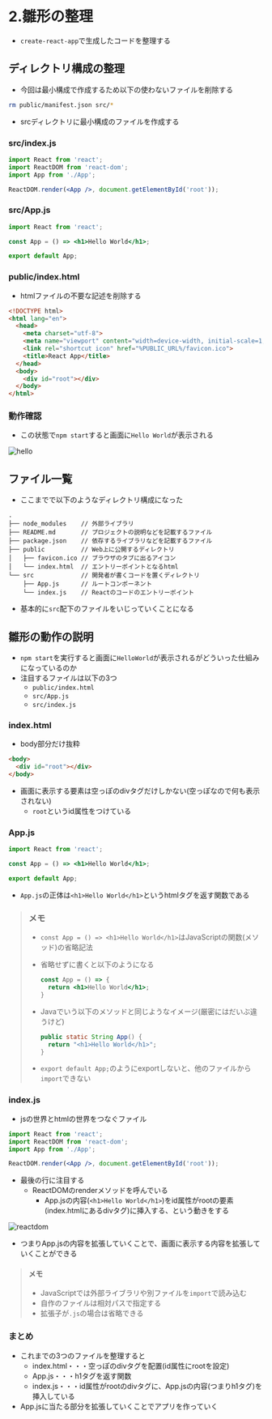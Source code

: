 # 2.雛形の整理

- `create-react-app`で生成したコードを整理する

## ディレクトリ構成の整理

- 今回は最小構成で作成するため以下の使わないファイルを削除する

```bash
rm public/manifest.json src/*
```

- srcディレクトリに最小構成のファイルを作成する

### src/index.js

```jsx
import React from 'react';
import ReactDOM from 'react-dom';
import App from './App';

ReactDOM.render(<App />, document.getElementById('root'));
```

### src/App.js

```jsx
import React from 'react';

const App = () => <h1>Hello World</h1>;

export default App;
```

### public/index.html

- htmlファイルの不要な記述を削除する

```html
<!DOCTYPE html>
<html lang="en">
  <head>
    <meta charset="utf-8">
    <meta name="viewport" content="width=device-width, initial-scale=1, shrink-to-fit=no">
    <link rel="shortcut icon" href="%PUBLIC_URL%/favicon.ico">
    <title>React App</title>
  </head>
  <body>
    <div id="root"></div>
  </body>
</html>
```

### 動作確認

- この状態で`npm start`すると画面に`Hello World`が表示される

![hello](/react_handson/images/2/hello.png)

## ファイル一覧

- ここまでで以下のようなディレクトリ構成になった

```
.
├── node_modules    // 外部ライブラリ
├── README.md       // プロジェクトの説明などを記載するファイル
├── package.json    // 依存するライブラリなどを記載するファイル
├── public          // Web上に公開するディレクトリ
│   ├── favicon.ico // ブラウザのタブに出るアイコン
│   └── index.html  // エントリーポイントとなるhtml
└── src             // 開発者が書くコードを置くディレクトリ
    ├── App.js      // ルートコンポーネント
    └── index.js    // Reactのコードのエントリーポイント
```

- 基本的に`src`配下のファイルをいじっていくことになる


## 雛形の動作の説明

- `npm start`を実行すると画面に`HelloWorld`が表示されるがどういった仕組みになっているのか
- 注目するファイルは以下の3つ
    - `public/index.html`
    - `src/App.js`
    - `src/index.js`

### index.html

- body部分だけ抜粋

```html
<body>
  <div id="root"></div>
</body>
```

- 画面に表示する要素は空っぽのdivタグだけしかない(空っぽなので何も表示されない)
    - `root`というid属性をつけている

### App.js


```jsx
import React from 'react';

const App = () => <h1>Hello World</h1>;

export default App;
```

- `App.js`の正体は`<h1>Hello World</h1>`というhtmlタグを返す関数である

> ### メモ
> - `const App = () => <h1>Hello World</h1>`はJavaScriptの関数(メソッド)の省略記法
> - 省略せずに書くと以下のようになる
>   ```jsx
>   const App = () => {
>     return <h1>Hello World</h1>;
>   }
>   ```
> - Javaでいう以下のメソッドと同じようなイメージ(厳密にはだいぶ違うけど)
>   ```java
>   public static String App() {
>     return "<h1>Hello World</h1>";
>   }
>   ```
>
>
> - `export default App;`のようにexportしないと、他のファイルから`import`できない

### index.js

- jsの世界とhtmlの世界をつなぐファイル

```jsx
import React from 'react';
import ReactDOM from 'react-dom';
import App from './App';

ReactDOM.render(<App />, document.getElementById('root'));
```

- 最後の行に注目する
    - ReactDOMのrenderメソッドを呼んでいる
        - App.jsの内容(`<h1>Hello World</h1>`)をid属性がrootの要素(index.htmlにあるdivタグ)に挿入する、という動きをする

![reactdom](/react_handson/images/reactdom.png)

- つまりApp.jsの内容を拡張していくことで、画面に表示する内容を拡張していくことができる

> #### メモ
> - JavaScriptでは外部ライブラリや別ファイルを`import`で読み込む
> - 自作のファイルは相対パスで指定する
> - 拡張子が`.js`の場合は省略できる


### まとめ

- これまでの3つのファイルを整理すると
    - index.html・・・空っぽのdivタグを配置(id属性にrootを設定)
    - App.js・・・h1タグを返す関数
    - index.js・・・id属性がrootのdivタグに、App.jsの内容(つまりh1タグ)を挿入している
- App.jsに当たる部分を拡張していくことでアプリを作っていく

